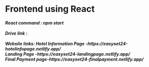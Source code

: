 <h1>Frontend using React</h1>

<h5>
React command :
npm start
<br>
<br>
Drive link :
<br>
<br>
Website links:
Hotel Information Page -https://easyset24-hotelinfopage.netlify.app/ <br>
Landing Page -https://easyset24-landingpage.netlify.app/ <br>
Final Payment page-https://easyset24-finalpayment.netlify.app/ <br>
</h5>
